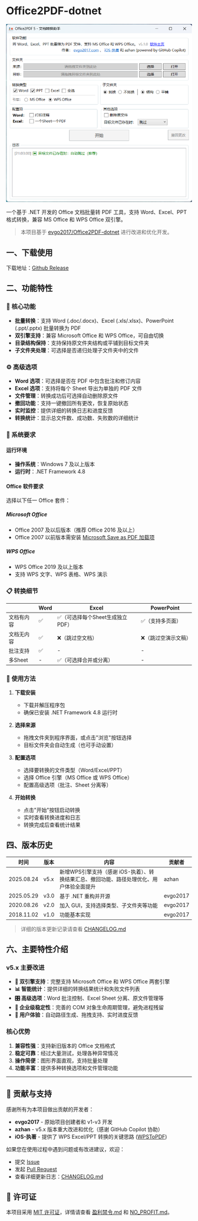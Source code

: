 # Office2PDF-dotnet
![office2pdf_v5](./assets/office2pdf_v5.png)

一个基于 .NET 开发的 Office 文档批量转 PDF 工具，支持 Word、Excel、PPT 格式转换，兼容 MS Office 和 WPS Office 双引擎。

> 本项目基于 [evgo2017/Office2PDF-dotnet](https://github.com/evgo2017/Office2PDF-dotnet) 进行改进和优化开发。

## 一、下载使用

下载地址：[Github Release](https://github.com/a90091343/Office2PDF-dotnet/releases)

## 二、功能特性

### 🚀 核心功能

- **批量转换**：支持 Word (.doc/.docx)、Excel (.xls/.xlsx)、PowerPoint (.ppt/.pptx) 批量转换为 PDF
- **双引擎支持**：兼容 Microsoft Office 和 WPS Office，可自由切换
- **目录结构保持**：支持保持原文件夹结构或平铺到目标文件夹
- **子文件夹处理**：可选择是否递归处理子文件夹中的文件

### ⚙️ 高级选项

- **Word 选项**：可选择是否在 PDF 中包含批注和修订内容
- **Excel 选项**：支持将每个 Sheet 导出为单独的 PDF 文件
- **文件管理**：转换成功后可选择自动删除原文件
- **撤回功能**：支持一键撤回所有更改，恢复原始状态
- **实时监控**：提供详细的转换日志和进度反馈
- **转换统计**：显示总文件数、成功数、失败数的详细统计

### 🔧 系统要求

#### 运行环境

- **操作系统**：Windows 7 及以上版本
- **运行时**：.NET Framework 4.8

#### Office 软件要求

选择以下任一 Office 套件：

##### Microsoft Office

- Office 2007 及以后版本（推荐 Office 2016 及以上）
- Office 2007 以前版本需安装 [Microsoft Save as PDF 加载项](https://www.microsoft.com/zh-cn/download/details.aspx?id=7)

##### WPS Office

- WPS Office 2019 及以上版本
- 支持 WPS 文字、WPS 表格、WPS 演示

### 📋 转换细节

|            | Word | Excel                                | PowerPoint        |
| ---------- | ---- | ------------------------------------ | ----------------- |
| 文档有内容 | ✅    | ✅（可选择每个Sheet生成独立PDF）     | ✅（支持多页面）   |
| 文档无内容 | ✅    | ❌（跳过空文档）                     | ❌（跳过空演示文稿） |
| 批注支持   | ✅    | -                                    | -                 |
| 多Sheet   | -    | ✅（可选择合并或分离）                | -                 |

### 🎯 使用方法

1. **下载安装**
   - 下载并解压程序包
   - 确保已安装 .NET Framework 4.8 运行时

2. **选择来源**
   - 拖拽文件夹到程序界面，或点击"浏览"按钮选择
   - 目标文件夹会自动生成（也可手动设置）

3. **配置选项**
   - 选择要转换的文件类型（Word/Excel/PPT）
   - 选择 Office 引擎（MS Office 或 WPS Office）
   - 配置高级选项（批注、Sheet 分离等）

4. **开始转换**
   - 点击"开始"按钮启动转换
   - 实时查看转换进度和日志
   - 转换完成后查看统计结果

## 四、版本历史

| 时间       | 版本 | 内容                                                         | 贡献者 |
| ---------- | ---- | ------------------------------------------------------------ | ------ |
| 2025.08.24 | v5.x | 新增WPS引擎支持（感谢 iOS-执着）、转换结果汇总、撤回功能、路径处理优化、用户体验全面提升 | azhan |
| 2025.05.29 | v3.0 | 基于 .NET 重构并开源                                         | evgo2017 |
| 2020.08.26 | v2.0 | 加入 GUI，支持选择类型、子文件夹等功能                       | evgo2017 |
| 2018.11.02 | v1.0 | 功能基本实现                                                 | evgo2017 |

> 详细的版本更新记录请查看 [CHANGELOG.md](./CHANGELOG.md)

## 六、主要特性介绍

### v5.x 主要改进

- **🔄 双引擎支持**：完整支持 Microsoft Office 和 WPS Office 两套引擎
- **📊 智能统计**：提供详细的转换结果统计和失败文件列表
- **🎛️ 高级选项**：Word 批注控制、Excel Sheet 分离、原文件管理等
- **💼 企业级稳定性**：完善的 COM 对象生命周期管理，避免进程残留
- **🎨 用户体验**：自动路径生成、拖拽支持、实时进度反馈

### 核心优势

1. **兼容性强**：支持新旧版本的 Office 文档格式
2. **稳定可靠**：经过大量测试，处理各种异常情况
3. **操作简便**：图形界面直观，支持批量处理
4. **功能丰富**：提供多种转换选项和文件管理功能

---

## 💝 贡献与支持

感谢所有为本项目做出贡献的开发者：

- **evgo2017** - 原始项目创建者和 v1-v3 开发
- **azhan** - v5.x 版本重大改进和优化（感谢 GitHub Copilot 协助）
- **iOS-执著** - 提供了 WPS Excel/PPT 转换的关键思路 ([WPSToPDF](https://gitee.com/BudStudio/WPSToPDF))

如果您在使用过程中遇到问题或有改进建议，欢迎：

- 提交 [Issue](https://github.com/a90091343/Office2PDF-dotnet/issues)
- 发起 [Pull Request](https://github.com/a90091343/Office2PDF-dotnet/pulls)
- 查看详细更新日志：[CHANGELOG.md](./CHANGELOG.md)

## 📄 许可证

本项目采用 [MIT 许可证](./LICENSE)，详情请查看 [盈利禁令.md](./盈利禁令.md) 和 [NO_PROFIT.md](./NO_PROFIT.md)。
